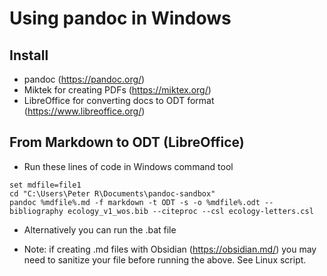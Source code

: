 # Using pandoc in Windows

## Install
- pandoc (https://pandoc.org/)
- Miktek for creating PDFs (https://miktex.org/)
- LibreOffice for converting docs to ODT format (https://www.libreoffice.org/)

## From Markdown to ODT (LibreOffice)
- Run these lines of code in Windows command tool

```
set mdfile=file1
cd "C:\Users\Peter R\Documents\pandoc-sandbox"
pandoc %mdfile%.md -f markdown -t ODT -s -o %mdfile%.odt --bibliography ecology_v1_wos.bib --citeproc --csl ecology-letters.csl
```

- Alternatively you can run the .bat file

- Note: if creating .md files with Obsidian (https://obsidian.md/) you may need to sanitize your file before running the above.  See Linux script.
